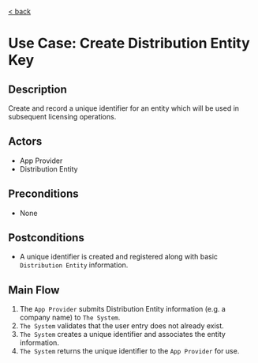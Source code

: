 [&lt; back](../index.md)

# Use Case: Create Distribution Entity Key

## Description
Create and record a unique identifier for an entity which will be used in subsequent licensing operations.

## Actors
- App Provider
- Distribution Entity

## Preconditions
- None

## Postconditions
- A unique identifier is created and registered along with basic `Distribution Entity` information.

## Main Flow
1. The `App Provider` submits Distribution Entity information (e.g. a company name) to `The System`.
2. `The System` validates that the user entry does not already exist.
3. `The System` creates a unique identifier and associates the entity information.
4. `The System` returns the unique identifier to the `App Provider` for use.

